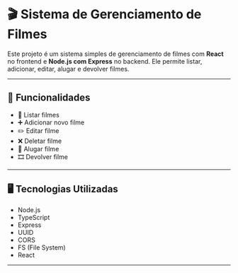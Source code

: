 # 🎬 Sistema de Gerenciamento de Filmes

Este projeto é um sistema simples de gerenciamento de filmes com **React** no frontend e **Node.js com Express** no backend. Ele permite listar, adicionar, editar, alugar e devolver filmes.

---

## 📌 Funcionalidades

- 📄 Listar filmes
- ➕ Adicionar novo filme
- ✏️ Editar filme
- ❌ Deletar filme
- 🎥 Alugar filme
- 🎞️ Devolver filme

---

## 🖥️ Tecnologias Utilizadas
- Node.js
- TypeScript
- Express
- UUID
- CORS
- FS (File System)
- React

---
